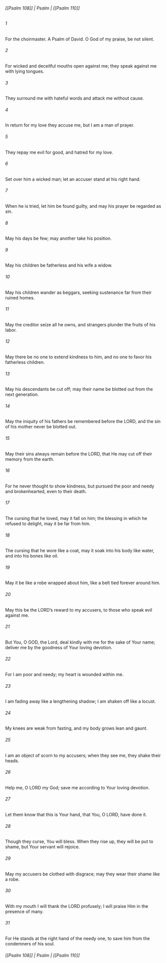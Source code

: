 ###### [[Psalm 108]] | Psalm | [[Psalm 110]]

###### 1
For the choirmaster. A Psalm of David. O God of my praise, be not silent.
###### 2
For wicked and deceitful mouths open against me; they speak against me with lying tongues.
###### 3
They surround me with hateful words and attack me without cause.
###### 4
In return for my love they accuse me, but I am a man of prayer.
###### 5
They repay me evil for good, and hatred for my love.
###### 6
Set over him a wicked man; let an accuser stand at his right hand.
###### 7
When he is tried, let him be found guilty, and may his prayer be regarded as sin.
###### 8
May his days be few; may another take his position.
###### 9
May his children be fatherless and his wife a widow.
###### 10
May his children wander as beggars, seeking sustenance far from their ruined homes.
###### 11
May the creditor seize all he owns, and strangers plunder the fruits of his labor.
###### 12
May there be no one to extend kindness to him, and no one to favor his fatherless children.
###### 13
May his descendants be cut off; may their name be blotted out from the next generation.
###### 14
May the iniquity of his fathers be remembered before the LORD, and the sin of his mother never be blotted out.
###### 15
May their sins always remain before the LORD, that He may cut off their memory from the earth.
###### 16
For he never thought to show kindness, but pursued the poor and needy and brokenhearted, even to their death.
###### 17
The cursing that he loved, may it fall on him; the blessing in which he refused to delight, may it be far from him.
###### 18
The cursing that he wore like a coat, may it soak into his body like water, and into his bones like oil.
###### 19
May it be like a robe wrapped about him, like a belt tied forever around him.
###### 20
May this be the LORD’s reward to my accusers, to those who speak evil against me.
###### 21
But You, O GOD, the Lord, deal kindly with me for the sake of Your name; deliver me by the goodness of Your loving devotion.
###### 22
For I am poor and needy; my heart is wounded within me.
###### 23
I am fading away like a lengthening shadow; I am shaken off like a locust.
###### 24
My knees are weak from fasting, and my body grows lean and gaunt.
###### 25
I am an object of scorn to my accusers; when they see me, they shake their heads.
###### 26
Help me, O LORD my God; save me according to Your loving devotion.
###### 27
Let them know that this is Your hand, that You, O LORD, have done it.
###### 28
Though they curse, You will bless. When they rise up, they will be put to shame, but Your servant will rejoice.
###### 29
May my accusers be clothed with disgrace; may they wear their shame like a robe.
###### 30
With my mouth I will thank the LORD profusely; I will praise Him in the presence of many.
###### 31
For He stands at the right hand of the needy one, to save him from the condemners of his soul.

###### [[Psalm 108]] | Psalm | [[Psalm 110]]
